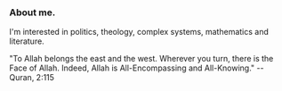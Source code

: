 ### About me.

I'm interested in politics, theology, complex systems, mathematics and literature.

"To Allah belongs the east and the west. Wherever you turn, there is the Face of Allah. Indeed, Allah is All-Encompassing and All-Knowing."
-- Quran, 2:115

